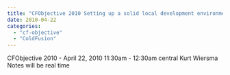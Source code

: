 ```yaml
---
title: "CFObjective 2010 Setting up a solid local development environment"
date: 2010-04-22
categories: 
  - "cf-objective"
  - "ColdFusion"
---
```


CFObjective 2010 - April 22, 2010 11:30am - 12:30am central Kurt Wiersma Notes will be real time
